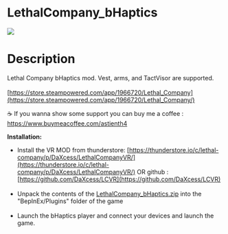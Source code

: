 # LethalCompany_bHaptics
<img src="https://cdn.cloudflare.steamstatic.com/steam/apps/1966720/header.jpg">

# Description

Lethal Company bHaptics mod. Vest, arms, and TactVisor are supported.</br></br>
[https://store.steampowered.com/app/1966720/Lethal_Company](https://store.steampowered.com/app/1966720/Lethal_Company/)

☕ If you wanna show some support you can buy me a coffee : https://www.buymeacoffee.com/astienth4

**Installation:**
* Install the VR MOD from thunderstore: [https://thunderstore.io/c/lethal-company/p/DaXcess/LethalCompanyVR/](https://thunderstore.io/c/lethal-company/p/DaXcess/LethalCompanyVR/)  OR github : [https://github.com/DaXcess/LCVR](https://github.com/DaXcess/LCVR)
<br/><br/>
* Unpack the contents of the [LethalCompany_bHaptics.zip](https://github.com/Astienth/LethalCompany_bHaptics/releases/download/1.0.0/LethalCompany_bHaptics.zip) into the "BepInEx/Plugins" folder of the game
<br/><br/>
* Launch the bHaptics player and connect your devices and launch the game.
